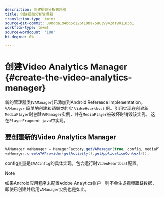 ```yaml
---
description: 创建视频分析管理器
title: 创建视频分析管理器
translation-type: tm+mt
source-git-commit: 89bdda1d4bd5c126f19ba75a819942df901183d1
workflow-type: tm+mt
source-wordcount: '108'
ht-degree: 0%

---
```



# 创建Video Analytics Manager {#create-the-video-analytics-manager}

新的管理器类(`VAManager`)已添加到Android Reference Implementation。 `VAManager` 简单地创建和销毁类的实 `VideoHeartbeat` 例。引用实现在创建新`MediaPlayer`时创建`VAManager`实例，并在`MediaPlayer`被破坏时销毁该实例。 这在`PlayerFragment.java`中实现。

## 要创建新的Video Analytics Manager

```java
VAManager vaManager = ManagerFactory.getVAManager(true, config, mediaPlayer);  
vaManager.createVAProvider(getActivity().getApplicationContext()); 
```

config变量是`IVAConfig`的具体实现，包含运行时`VideoHeartbeat`配置。

>[!NOTE]
>
>如果Android应用程序未配置Adobe Analytics帐户，则不会生成视频跟踪数据，即使已创建并启用`VAManager`实例也是如此。

